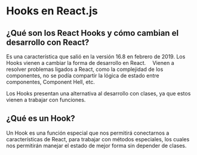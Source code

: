 # Hooks en React.js
## ¿Qué son los React Hooks y cómo cambian el desarrollo con React?
Es una característica que salió en la versión 16.8 en febrero de 2019.
Los Hooks vienen a cambiar la forma de desarrollo en React.
⠀
Vienen a resolver problemas ligados a React, como la complejidad de los componentes, no se podía compartir la lógica de estado entre componentes, Component Hell, etc.

Los Hooks presentan una alternativa al desarrollo con clases, ya que estos vienen a trabajar con funciones.

## ¿Qué es un Hook?
Un Hook es una función especial que nos permitirá conectarnos a características de React, para trabajar con métodos especiales, los cuales nos permitirán manejar el estado de mejor forma sin depender de clases.
